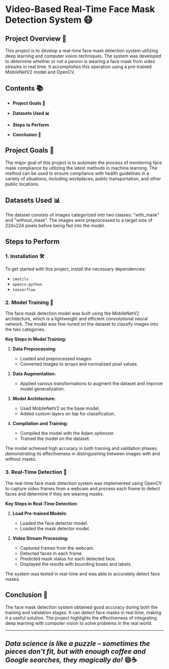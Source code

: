 # Video-Based Real-Time Face Mask Detection System 😷

## Project Overview 🌟

This project is to develop a real-time face mask detection system utilizing deep learning and computer vision techniques. The system was developed to determine whether or not a person is wearing a face mask from video streams in real time. It accomplishes this operation using a pre-trained MobileNetV2 model and OpenCV.

## Contents 📚
  - **Project Goals 🎯**
    
  - **Datasets Used 📊**
    
  - **Steps to Perform**
    
  - **Conclusion 🏁**

## Project Goals 🎯

The major goal of this project is to automate the process of monitoring face mask compliance by utilizing the latest methods in machine learning. The method can be used to ensure compliance with health guidelines in a variety of situations, including workplaces, public transportation, and other public locations.

## Datasets Used 📊

The dataset consists of images categorized into two classes: "with_mask" and "without_mask". The images were preprocessed to a target size of 224x224 pixels before being fed into the model.

## Steps to Perform

### 1. Installation 🛠️
To get started with this project, install the necessary dependencies:
- `imutils`
- `opencv-python`
- `tensorflow`

### 2. Model Training 🧠
The face mask detection model was built using the MobileNetV2 architecture, which is a lightweight and efficient convolutional neural network. The model was fine-tuned on the dataset to classify images into the two categories.

**Key Steps in Model Training:**

1. **Data Preprocessing:**
    - Loaded and preprocessed images.
    - Converted images to arrays and normalized pixel values.

2. **Data Augmentation:**
    - Applied various transformations to augment the dataset and improve model generalization.

3. **Model Architecture:**
    - Used MobileNetV2 as the base model.
    - Added custom layers on top for classification.

4. **Compilation and Training:**
    - Compiled the model with the Adam optimizer.
    - Trained the model on the dataset.

The model achieved high accuracy in both training and validation phases, demonstrating its effectiveness in distinguishing between images with and without masks.

### 3. Real-Time Detection 🎥
The real-time face mask detection system was implemented using OpenCV to capture video frames from a webcam and process each frame to detect faces and determine if they are wearing masks.

**Key Steps in Real-Time Detection:**

1. **Load Pre-trained Models:**
    - Loaded the face detector model.
    - Loaded the mask detector model.

2. **Video Stream Processing:**
    - Captured frames from the webcam.
    - Detected faces in each frame.
    - Predicted mask status for each detected face.
    - Displayed the results with bounding boxes and labels.

The system was tested in real-time  and was able to accurately detect face masks.


## Conclusion 🏁

The face mask detection system obtained good accuracy during both the training and validation stages. It can detect face masks in real time, making it a useful solution. The project highlights the effectiveness of integrating deep learning with computer vision to solve problems in the real world.

---

## **_Data science is like a puzzle – sometimes the pieces don't fit, but with enough coffee and Google searches, they magically do!_** 😄☕
